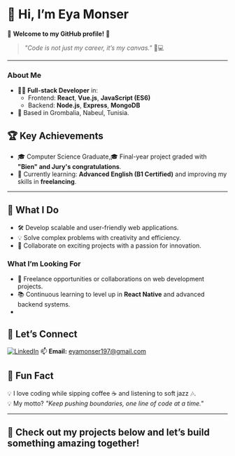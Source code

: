 # 👋 Hi, I’m **Eya Monser**  

🌟 **Welcome to my GitHub profile!** 🌟  
> _"Code is not just my career, it’s my canvas."_ 🎨💻  

---
### About Me  
- 👩‍💻 **Full-stack Developer** in:  
  - Frontend: **React**, **Vue.js**, **JavaScript (ES6)**  
  - Backend: **Node.js**, **Express**, **MongoDB**
- 📍 Based in Grombalia, Nabeul, Tunisia.

 
 ## 🏆 **Key Achievements**  
- 🎓 Computer Science Graduate,🎓 Final-year project graded with **"Bien" and Jury's congratulations**.
- 🌱 Currently learning: **Advanced English (B1 Certified)** and improving my skills in **freelancing**.
  
---

## 🔧 **What I Do**  
- 🛠 Develop scalable and user-friendly web applications.  
- 💡 Solve complex problems with creativity and efficiency.  
- 💬 Collaborate on exciting projects with a passion for innovation. 

### What I’m Looking For  
- 💞️ Freelance opportunities or collaborations on web development projects.
- 📚 Continuous learning to level up in **React Native** and advanced backend systems.
- 
## 🤝 **Let’s Connect**  
[![LinkedIn](https://img.shields.io/badge/LinkedIn-Eya%20Monser-blue?style=for-the-badge&logo=linkedin)](https://www.linkedin.com/in/eya-monser-183160326)
📫 **Email:** [eyamonser197@gmail.com](mailto:eyamonser197@gmail.com)

## 🎨 **Fun Fact**  
💡 I love coding while sipping coffee ☕ and listening to soft jazz 🎶.  
💡 My motto? _"Keep pushing boundaries, one line of code at a time."_  

---

## 🚀 **Check out my projects below and let’s build something amazing together!**  
